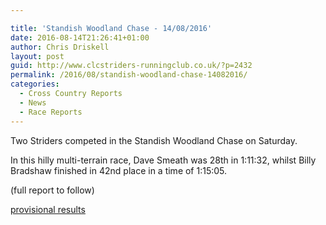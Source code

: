 ```yaml
---

title: 'Standish Woodland Chase - 14/08/2016'
date: 2016-08-14T21:26:41+01:00
author: Chris Driskell
layout: post
guid: http://www.clcstriders-runningclub.co.uk/?p=2432
permalink: /2016/08/standish-woodland-chase-14082016/
categories:
  - Cross Country Reports
  - News
  - Race Reports
---
```

Two Striders competed in the Standish Woodland Chase on Saturday.

In this hilly multi-terrain race, Dave Smeath was 28th in 1:11:32, whilst Billy Bradshaw finished in 42nd place in a time of 1:15:05.

(full report to follow)

[provisional results](http://www.stroudathleticclub.co.uk/Content/Results/standish_woodland_chase/standish_woodland_chase2016.pdf)